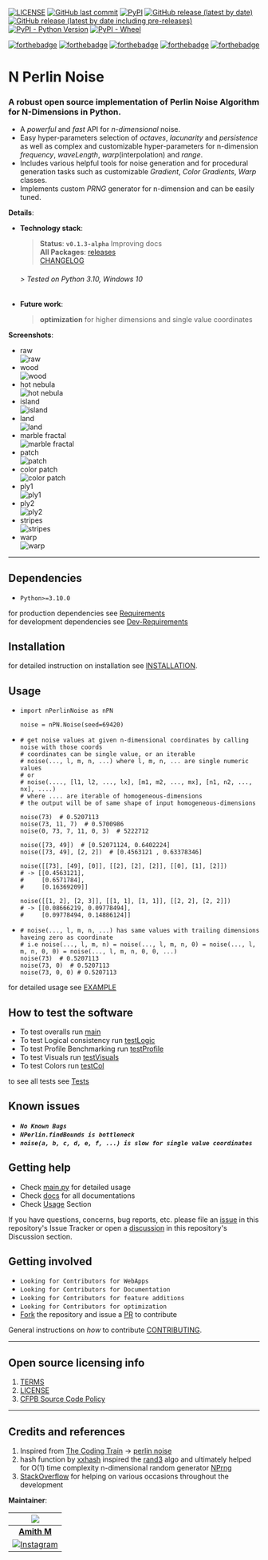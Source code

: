 <a href="https://github.com/Amith225/NPerlinNoise/blob/master/LICENSE">![LICENSE](https://img.shields.io/github/license/Amith225/NPerlinNoise)</a>
<a href="https://github.com/Amith225/NPerlinNoise">![GitHub last commit](https://img.shields.io/github/last-commit/Amith225/NPerlinNoise?label=GitHub)</a>
<a href="https://pypi.org/project/NPerlinNoise">![PyPI](https://img.shields.io/pypi/v/NPerlinNoise)</a>
<a href="https://github.com/Amith225/NPerlinNoise/releases/latest">![GitHub release (latest by date)](https://img.shields.io/github/v/release/Amith225/NPerlinNoise)</a>
<a href="https://github.com/Amith225/NPerlinNoise/releases">![GitHub release (latest by date including pre-releases)](https://img.shields.io/github/v/release/Amith225/NPerlinNoise?include_prereleases)</a>
<a href="https://www.python.org/downloads/release/python-3108/">![PyPI - Python Version](https://img.shields.io/pypi/pyversions/NPerlinNoise)</a>
<a href="#">![PyPI - Wheel](https://img.shields.io/pypi/wheel/NPerlinNoise)</a>

[![forthebadge](https://forthebadge.com/images/badges/built-with-love.svg)](https://forthebadge.com)
[![forthebadge](https://forthebadge.com/images/badges/open-source.svg)](https://forthebadge.com)
[![forthebadge](https://forthebadge.com/images/badges/made-with-python.svg)](https://forthebadge.com)
[![forthebadge](https://forthebadge.com/images/badges/contains-tasty-spaghetti-code.svg)](https://forthebadge.com)
[![forthebadge](https://forthebadge.com/images/badges/powered-by-coffee.svg)](https://forthebadge.com)

# N Perlin Noise

### A robust open source implementation of Perlin Noise Algorithm for N-Dimensions in Python.
- A _powerful_ and _fast_ API for _n-dimensional_ noise.
- Easy hyper-parameters selection of _octaves_, _lacunarity_ and _persistence_
  as well as complex and customizable hyper-parameters for n-dimension
  _frequency_, _waveLength_, _warp_(interpolation) and _range_.
- Includes various helpful tools for noise generation and for procedural generation tasks
  such as customizable _Gradient_, _Color Gradients_, _Warp_ classes.
- Implements custom _PRNG_ generator for n-dimension and can be easily tuned.

**Details**:
- **Technology stack**:
  > **Status**: **`v0.1.3-alpha`** Improving docs<br>
  > **All Packages**: [releases](https://github.com/Amith225/NPerlinNoise/releases)<br>
  > [CHANGELOG](https://github.com/Amith225/NPerlinNoise/blob/master/docs/CHANGELOG.md)<br>
    ###### > _Tested on Python 3.10, Windows 10_
- **Future work**:
  > **optimization** for higher dimensions and single value coordinates<br>

**Screenshots**:
- raw<br>![raw](https://raw.github.com/Amith225/NPerlinNoise/master/snaps/raw.png)
- wood<br>![wood](https://raw.github.com/Amith225/NPerlinNoise/master/snaps/wood.png)
- hot nebula<br>![hot nebula](https://raw.github.com/Amith225/NPerlinNoise/master/snaps/hot_nebula.png)
- island<br>![island](https://raw.github.com/Amith225/NPerlinNoise/master/snaps/island.png)
- land<br>![land](https://raw.github.com/Amith225/NPerlinNoise/master/snaps/land.png)
- marble fractal<br>![marble fractal](https://raw.github.com/Amith225/NPerlinNoise/master/snaps/marble_fractal.png)
- patch<br>![patch](https://raw.github.com/Amith225/NPerlinNoise/master/snaps/patch.png)
- color patch<br>![color patch](https://raw.github.com/Amith225/NPerlinNoise/master/snaps/color_patch.png)
- ply1<br>![ply1](https://raw.github.com/Amith225/NPerlinNoise/master/snaps/ply1.png)
- ply2<br>![ply2](https://raw.github.com/Amith225/NPerlinNoise/master/snaps/ply2.png)
- stripes<br>![stripes](https://raw.github.com/Amith225/NPerlinNoise/master/snaps/stripes.png)
- warp<br>![warp](https://raw.github.com/Amith225/NPerlinNoise/master/snaps/warp.png)

---

## Dependencies
- `Python>=3.10.0`

for production dependencies see [Requirements](https://raw.github.com/Amith225/NPerlinNoise/master/requirements.txt)<br>
for development dependencies see [Dev-Requirements](https://raw.github.com/Amith225/NPerlinNoise/master/requirements_dev.txt)

## Installation
for detailed instruction on installation see [INSTALLATION](https://github.com/Amith225/NPerlinNoise/blob/master/docs/INSTALL.md).

<a id="usage"></a>
## Usage
- ```
  import nPerlinNoise as nPN
  
  noise = nPN.Noise(seed=69420)
  ```
- ```
  # get noise values at given n-dimensional coordinates by calling noise with those coords
  # coordinates can be single value, or an iterable
  # noise(..., l, m, n, ...) where l, m, n, ... are single numeric values
  # or
  # noise(...., [l1, l2, ..., lx], [m1, m2, ..., mx], [n1, n2, ..., nx], ....)
  # where .... are iterable of homogeneous-dimensions
  # the output will be of same shape of input homogeneous-dimensions
  
  noise(73)  # 0.5207113
  noise(73, 11, 7)  # 0.5700986
  noise(0, 73, 7, 11, 0, 3)  # 5222712

  noise([73, 49])  # [0.52071124, 0.6402224]
  noise([73, 49], [2, 2])  # [0.4563121 , 0.63378346]
  
  noise([[73], [49], [0]], [[2], [2], [2]], [[0], [1], [2]])
  # -> [[0.4563121],
  #     [0.6571784],
  #     [0.16369209]]
  
  noise([[1, 2], [2, 3]], [[1, 1], [1, 1]], [[2, 2], [2, 2]])
  # -> [[0.08666219, 0.09778494],
  #     [0.09778494, 0.14886124]]
  ```
- ```
  # noise(..., l, m, n, ...) has same values with trailing dimensions haveing zero as coordinate
  # i.e noise(..., l, m, n) = noise(..., l, m, n, 0) = noise(..., l, m, n, 0, 0) = noise(..., l, m, n, 0, 0, ...)
  noise(73)  # 0.5207113
  noise(73, 0)  # 0.5207113
  noise(73, 0, 0) # 0.5207113
  ```

for detailed usage see [EXAMPLE](https://github.com/Amith225/NPerlinNoise/blob/master/tests/main.py)

## How to test the software
- To test overalls run [main](https://github.com/Amith225/NPerlinNoise/blob/master/tests/main.py)
- To test Logical consistency run [testLogic](https://github.com/Amith225/NPerlinNoise/blob/master/tests/testLogic.py)
- To test Profile Benchmarking run [testProfile](https://github.com/Amith225/NPerlinNoise/blob/master/tests/testProfile.py)
- To test Visuals run [testVisuals](https://github.com/Amith225/NPerlinNoise/blob/master/tests/testVisuals.py)
- To test Colors run [testCol](https://github.com/Amith225/NPerlinNoise/blob/master/tests/testCol.py)

to see all tests see [Tests](https://github.com/Amith225/NPerlinNoise/blob/master/tests)

## Known issues
- **_`No Known Bugs`_**
- **_`NPerlin.findBounds is bottleneck`_**
- **_`noise(a, b, c, d, e, f, ...) is slow for single value coordinates`_**

## Getting help
- Check [main.py](https://github.com/Amith225/NPerlinNoise/blob/master/tests/main.py) for detailed usage
- Check [docs](https://github.com/Amith225/NPerlinNoise/blob/master/docs) for all documentations
- Check [Usage](#usage) Section

If you have questions, concerns, bug reports, etc.
please file an [issue](https://github.com/Amith225/NPerlinNoise/issues) in this repository's Issue Tracker or
open a [discussion](https://github.com/Amith225/NPerlinNoise/discussions/7) in this repository's Discussion section.


## Getting involved
- `Looking for Contributors for WebApps`
- `Looking for Contributors for Documentation`
- `Looking for Contributors for feature additions`
- `Looking for Contributors for optimization`
- [Fork](https://github.com/Amith225/NPerlinNoise/fork) the repository
  and issue a [PR](https://github.com/Amith225/NPerlinNoise/pulls) to contribute

General instructions on _how_ to contribute  [CONTRIBUTING](https://github.com/Amith225/NPerlinNoise/blob/master/docs/CONTRIBUTING.md).

----

## Open source licensing info
1. [TERMS](https://github.com/Amith225/NPerlinNoise/blob/master/docs/TERMS.md)
2. [LICENSE](https://github.com/Amith225/NPerlinNoise/blob/master/LICENSE)
3. [CFPB Source Code Policy](https://github.com/cfpb/source-code-policy/)

----

## Credits and references
1. Inspired from [The Coding Train](https://www.youtube.com/channel/UCvjgXvBlbQiydffZU7m1_aw) -> [perlin noise](https://thecodingtrain.com/challenges/24-perlin-noise-flow-field)
2. hash function by [xxhash](https://github.com/Cyan4973/xxHash)
   inspired the [rand3](https://github.com/Amith225/NPerlinNoise/blob/master/src/nPerlinNoise/tools.py) algo
   and ultimately helped for O(1) time complexity n-dimensional random generator [NPrng](https://github.com/Amith225/NPerlinNoise/blob/master/src/nPerlinNoise/tools.py)
3. [StackOverflow](https://stackoverflow.com/) for helping on various occasions throughout the development

**Maintainer**:

| <a href="https://github.com/Amith225"><img src="https://media-exp1.licdn.com/dms/image/C5603AQF2ZzqKQilvOA/profile-displayphoto-shrink_200_200/0/1661225877408?e=1671667200&v=beta&t=tpafcMKWZkUXYHJWNyaCs3bnAiGjri6S7Y-GjjXmuXQ"></a> |
|:--------------------------------------------------------------------------------------------------------------------------------------------------------------------------------------------------------------------------------------:|
|                                                                                         **[Amith M](https://www.linkedin.com/in/iamandeep/)**                                                                                          |
|                                                  [![Instagram](https://img.shields.io/badge/Instagram-%23E4405F.svg?logo=Instagram&logoColor=white)](https://instagram.com/amithm3 )                                                   |
